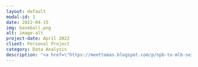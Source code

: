 ```yaml
---
layout: default
modal-id: 1
date: 2022-04-15
img: baseball.png
alt: image-alt
project-date: April 2022
client: Personal Project
category: Data Analysis
description: "<a href=\"https://meettomas.blogspot.com/p/npb-to-mlb-seiya-suzuki.html\" target=\"_blank\" style=\"color: blue;\"><b><i>A case study on the transition from the Japanese baseball league to the Majors, and what we can expect from Seiya Suzuki.</i></b></a>"
---
```

